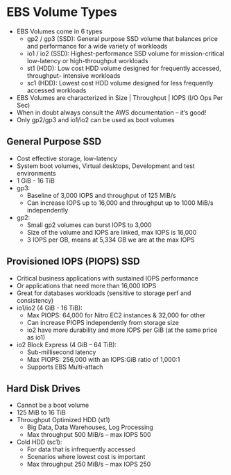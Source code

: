 # EBS Volume Types

* EBS Volumes come in 6 types
  * gp2 / gp3 (SSD): General purpose SSD volume that balances price and performance for
  a wide variety of workloads
  * io1 / io2 (SSD): Highest-performance SSD volume for mission-critical low-latency or
  high-throughput workloads
  * st1 (HDD): Low cost HDD volume designed for frequently accessed, throughput-
  intensive workloads
  * sc1 (HDD): Lowest cost HDD volume designed for less frequently accessed workloads
* EBS Volumes are characterized in Size | Throughput | IOPS (I/O Ops Per Sec)
* When in doubt always consult the AWS documentation – it’s good!
* Only gp2/gp3 and io1/io2 can be used as boot volumes

## General Purpose SSD

* Cost effective storage, low-latency
* System boot volumes, Virtual desktops, Development and test environments
* 1 GiB - 16 TiB
* gp3:
  * Baseline of 3,000 IOPS and throughput of 125 MiB/s
  * Can increase IOPS up to 16,000 and throughput up to 1000 MiB/s independently
* gp2:
  * Small gp2 volumes can burst IOPS to 3,000
  * Size of the volume and IOPS are linked, max IOPS is 16,000
  * 3 IOPS per GB, means at 5,334 GB we are at the max IOPS

## Provisioned IOPS (PIOPS) SSD

* Critical business applications with sustained IOPS performance
* Or applications that need more than 16,000 IOPS
* Great for databases workloads (sensitive to storage perf and consistency)
* io1/io2 (4 GiB - 16 TiB):
  * Max PIOPS: 64,000 for Nitro EC2 instances & 32,000 for other
  * Can increase PIOPS independently from storage size
  * io2 have more durability and more IOPS per GiB (at the same price as io1)
* io2 Block Express (4 GiB – 64 TiB):
  * Sub-millisecond latency
  * Max PIOPS: 256,000 with an IOPS:GiB ratio of 1,000:1
  * Supports EBS Multi-attach

## Hard Disk Drives

* Cannot be a boot volume
* 125 MiB to 16 TiB
* Throughput Optimized HDD (st1)
  * Big Data, Data Warehouses, Log Processing
  * Max throughput 500 MiB/s – max IOPS 500
* Cold HDD (sc1):
  * For data that is infrequently accessed
  * Scenarios where lowest cost is important
  * Max throughput 250 MiB/s – max IOPS 250
